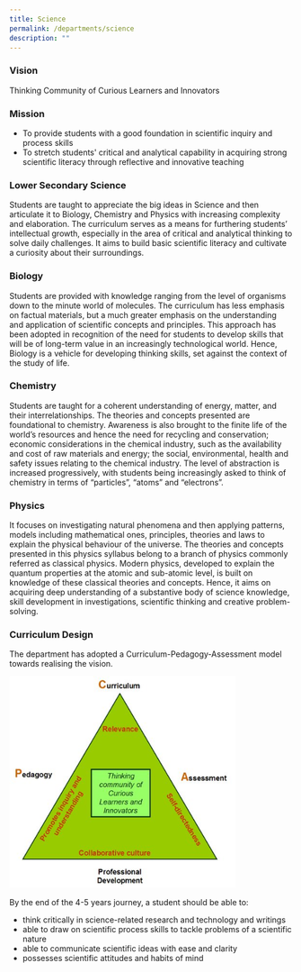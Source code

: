 ```yaml
---
title: Science
permalink: /departments/science
description: ""
---
```

### Vision

Thinking Community of Curious Learners and Innovators


### Mission  
* To provide students with a good foundation in scientific inquiry and process skills  
* To stretch students' critical and analytical capability in acquiring strong scientific literacy through reflective and innovative teaching  

### Lower Secondary Science
Students are taught to appreciate the big ideas in Science and then articulate it to Biology, Chemistry and Physics with increasing complexity and elaboration. The curriculum serves as a means for furthering students’ intellectual growth, especially in the area of critical and analytical thinking to solve daily challenges. It aims to build basic scientific literacy and cultivate a curiosity about their surroundings.    

### Biology
Students are provided with knowledge ranging from the level of organisms down to the minute world of molecules. The curriculum has less emphasis on factual materials, but a much greater emphasis on the understanding and application of scientific concepts and principles. This approach has been adopted in recognition of the need for students to develop skills that will be of long-term value in an increasingly technological world. Hence, Biology is a vehicle for developing thinking skills, set against the context of the study of life.  

### Chemistry
Students are taught for a coherent understanding of energy, matter, and their interrelationships. The theories and concepts presented are foundational to chemistry. Awareness is also brought to the finite life of the world’s resources and hence the need for recycling and conservation; economic considerations in the chemical industry, such as the availability and cost of raw materials and energy; the social, environmental, health and safety issues relating to the chemical industry. The level of abstraction is increased progressively, with students being increasingly asked to think of chemistry in terms of “particles”, “atoms” and “electrons”.  

### Physics
It focuses on investigating natural phenomena and then applying patterns, models including mathematical ones, principles, theories and laws to explain the physical behaviour of the universe. The theories and concepts presented in this physics syllabus belong to a branch of physics commonly referred as classical physics. Modern physics, developed to explain the quantum properties at the atomic and sub-atomic level, is built on knowledge of these classical theories and concepts. Hence, it aims on acquiring deep understanding of a substantive body of science knowledge, skill development in investigations, scientific thinking and creative problem-solving.  

### Curriculum Design
The department has adopted a Curriculum-Pedagogy-Assessment model towards realising the vision.

<img src="/images/science_dept_framework.jpg" 
     style="width:80%">

By the end of the 4-5 years journey, a student should be able to:
* think critically in science-related research and technology and writings   
* able to draw on scientific process skills to tackle problems of a scientific nature  
* able to communicate scientific ideas with ease and clarity  
* possesses scientific attitudes and habits of mind